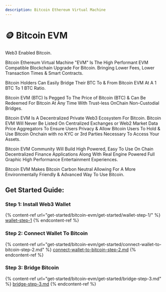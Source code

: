 ```yaml
---
description: Bitcoin Ethereum Virtual Machine
---
```


# 🪙 Bitcoin EVM

Web3 Enabled Bitcoin.&#x20;

Bitcoin Ethereum Virtual Machine "EVM" Is The High Performant EVM Compatible Blockchain Upgrade For Bitcoin. Bringing Lower Fees, Lower Transaction Times & Smart Contracts.&#x20;

Bitcoin Holders Can Easily Bridge Their BTC To & From Bitcoin EVM At A 1 BTC To 1 BTC Ratio.&#x20;

Bitcoin EVM (BTC) Is Pegged To The Price of Bitcoin (BTC) & Can Be Redeemed For Bitcoin At Any Time With Trust-less OnChain Non-Custodial Bridges.

Bitcoin EVM Is A Decentralized Private Web3 Ecosystem For Bitcoin. Bitcoin EVM Will Never Be Listed On Centralized Exchanges or Web2 Market Data Price Aggregators To Ensure Users Privacy & Allow Bitcoin Users To Hold & Use Bitcoin Onchain with no KYC or 3rd Parties Necessary To Access Your Assets.&#x20;

Bitcoin EVM Community Will Build High Powered, Easy To Use On Chain Decentralized Finance Applications Along With Real Engine Powered Full Graphic High Performance Entertainment Experiences.&#x20;

Bitcoin EVM Makes Bitcoin Carbon Neutral Allowing For A More Environmentally Friendly & Advanced Way To Use Bitcoin.&#x20;

## Get Started Guide:

### Step 1: Install Web3 Wallet

{% content-ref url="get-started/bitcoin-evm/get-started/wallet-step-1/" %}
[wallet-step-1](get-started/bitcoin-evm/get-started/wallet-step-1/)
{% endcontent-ref %}

### Step 2: Connect Wallet To Bitcoin

{% content-ref url="get-started/bitcoin-evm/get-started/connect-wallet-to-bitcoin-step-2.md" %}
[connect-wallet-to-bitcoin-step-2.md](get-started/bitcoin-evm/get-started/connect-wallet-to-bitcoin-step-2.md)
{% endcontent-ref %}

### Step 3: Bridge Bitcoin

{% content-ref url="get-started/bitcoin-evm/get-started/bridge-step-3.md" %}
[bridge-step-3.md](get-started/bitcoin-evm/get-started/bridge-step-3.md)
{% endcontent-ref %}

